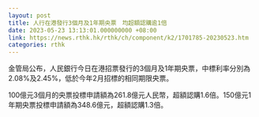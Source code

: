 ```yaml
---
layout: post
title: 人行在港發行3個月及1年期央票　均超額認購逾1倍
date: 2023-05-23 13:13:01.000000000 +08:00
link: https://news.rthk.hk/rthk/ch/component/k2/1701785-20230523.htm
categories: rthk
---
```


金管局公布，人民銀行今日在港招票發行的3個月及1年期央票，中標利率分別為2.08%及2.45%，低於今年2月招標的相同期限央票。

100億元3個月的央票投標申請額為261.8億元人民幣，超額認購1.6倍。150億元1年期央票投標申請額為348.6億元，超額認購1.3倍。
